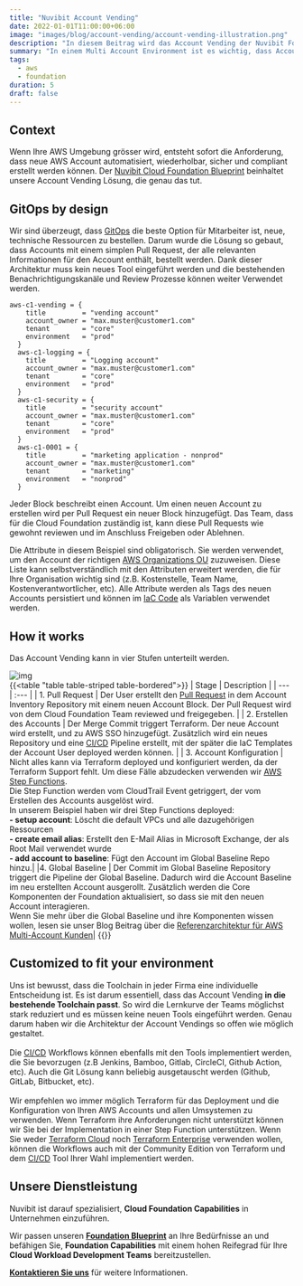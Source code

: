 ```yaml
---
title: "Nuvibit Account Vending"
date: 2022-01-01T11:00:00+06:00
image: "images/blog/account-vending/account-vending-illustration.png"
description: "In diesem Beitrag wird das Account Vending der Nuvibit Foundation Blueprint erklärt."
summary: "In einem Multi Account Environment ist es wichtig, dass Accounts automatisiert erstellt, mit einer Baseline versehen und verwaltet werden können. In diesem Blog Beitrag wird die Account Vending Lösung des Nuvibit Foundation Blueprints erklärt, die genau das tut."
tags:
  - aws
  - foundation
duration: 5
draft: false
---
```

## Context

Wenn Ihre AWS Umgebung grösser wird, entsteht sofort die Anforderung, dass neue AWS Account automatisiert, wiederholbar, sicher und compliant erstellt werden können.
Der [Nuvibit Cloud Foundation Blueprint](products/foundation-blueprint) beinhaltet unsere Account Vending Lösung, die genau das tut.

## GitOps by design
Wir sind überzeugt, dass [GitOps](faq/#gitops 'What is GitOps?') die beste Option für Mitarbeiter ist, neue, technische Ressourcen zu bestellen. Darum wurde die Lösung so gebaut, dass Accounts mit einem simplen Pull Request, der alle relevanten Informationen für den Account enthält, bestellt werden.
Dank dieser Architektur muss kein neues Tool eingeführt werden und die bestehenden Benachrichtigungskanäle und Review Prozesse können weiter Verwendet werden.
```
aws-c1-vending = {
    title         = "vending account"
    account_owner = "max.muster@customer1.com"
    tenant        = "core"
    environment   = "prod"
  }
  aws-c1-logging = {
    title         = "Logging account"
    account_owner = "max.muster@customer1.com"
    tenant        = "core"
    environment   = "prod"
  }
  aws-c1-security = {
    title         = "security account"
    account_owner = "max.muster@customer1.com"
    tenant        = "core"
    environment   = "prod"
  }
  aws-c1-0001 = {
    title         = "marketing application - nonprod"
    account_owner = "max.muster@customer1.com"
    tenant        = "marketing"
    environment   = "nonprod"
  }
```
Jeder Block beschreibt einen Account. Um einen neuen Account zu erstellen wird per Pull Request ein neuer Block hinzugefügt. Das Team, dass für die Cloud Foundation zuständig ist, kann diese Pull Requests wie gewohnt reviewen und im Anschluss Freigeben oder Ablehnen.

Die Attribute in diesem Beispiel sind obligatorisch. Sie werden verwendet, um den Account der richtigen [AWS Organizations OU](https://docs.aws.amazon.com/organizations/latest/userguide/orgs_manage_ous.html) zuzuweisen. Diese Liste kann selbstverständlich mit den Attributen erweitert werden, die für Ihre Organisation wichtig sind (z.B. Kostenstelle, Team Name, Kostenverantwortlicher, etc).
Alle Attribute werden als Tags des neuen Accounts persistiert und können im [IaC Code](faq/#iac 'What is Infrastructure as Code?') als Variablen verwendet werden.

## How it works

Das Account Vending kann in vier Stufen unterteilt werden.

![img](images/blog/account-vending/account-vending-diag.png)
<br/>
{{<table "table table-striped table-bordered">}}
| Stage | Description |
| ---   | :---  |
| 1. Pull Request | Der User erstellt den [Pull Request](https://docs.github.com/en/pull-requests/collaborating-with-pull-requests/proposing-changes-to-your-work-with-pull-requests/about-pull-requests) in dem Account Inventory Repository mit einem neuen Account Block. Der Pull Request wird von dem Cloud Foundation Team reviewed und freigegeben. |
| 2. Erstellen des Accounts | Der Merge Commit triggert Terraform. Der neue Account wird erstellt, und zu AWS SSO hinzugefügt. Zusätzlich wird ein neues Repository und eine [CI/CD](faq/#cicd 'What is CI/CD?') Pipeline erstellt, mit der später die IaC Templates der Account User deployed werden können. |
| 3. Account Konfiguration | Nicht alles kann via Terraform deployed und konfiguriert werden, da der Terraform Support fehlt. Um diese Fälle abzudecken verwenden wir [AWS Step Functions](https://aws.amazon.com/step-functions/?step-functions.sort-by=item.additionalFields.postDateTime&step-functions.sort-order=desc). <br/>Die Step Function werden vom CloudTrail Event getriggert, der vom Erstellen des Accounts ausgelöst wird.<br/>In unserem Beispiel haben wir drei Step Functions deployed:<br/>**- setup account**: Löscht die default VPCs und alle dazugehörigen Ressourcen<br/>**- create email alias**: Erstellt den E-Mail Alias in Microsoft Exchange, der als Root Mail verwendet wurde<br/>**- add account to baseline**: Fügt den Account im Global Baseline Repo hinzu.| 
|4. Global Baseline | Der Commit im Global Baseline Repository triggert die Pipeline der Global Baseline. Dadurch wird die Account Baseline im neu erstellten Account ausgerollt. Zusätzlich werden die Core Komponenten der Foundation aktualisiert, so dass sie mit den neuen Account interagieren.<br/>Wenn Sie mehr über die Global Baseline und ihre Komponenten wissen wollen, lesen sie unser Blog Beitrag über die [Referenzarchitektur für AWS Multi-Account Kunden](blog/aws-multiaccount-reference-architecture)|
{{</table>}}
<br/>

## Customized to fit your environment
Uns ist bewusst, dass die Toolchain in jeder Firma eine individuelle Entscheidung ist. Es ist darum essentiell, dass das Account Vending **in die bestehende Toolchain passt**. So wird die Lernkurve der Teams möglichst stark reduziert und es müssen keine neuen Tools eingeführt werden.
Genau darum haben wir die Architektur der Account Vendings so offen wie möglich gestaltet.<br/><br/>
Die [CI/CD](faq/#cicd 'What is CI/CD?') Workflows können ebenfalls mit den Tools implementiert werden, die Sie bevorzugen (z.B Jenkins, Bamboo, Gitlab, CircleCI, Github Action, etc). Auch die Git Lösung kann beliebig ausgetauscht werden (Github, GitLab, Bitbucket, etc).<br/><br/> 
Wir empfehlen wo immer möglich Terraform für das Deployment und die Konfiguration von Ihren AWS Accounts und allen Umsystemen zu verwenden. Wenn Terraform ihre Anforderungen nicht unterstützt können wir Sie bei der Implementation in einer Step Function unterstützen.
Wenn Sie weder [Terraform Cloud](https://www.terraform.io/cloud) noch [Terraform Enterprise](https://www.terraform.io/enterprise) verwenden wollen, können die Workflows auch mit der Community Edition von Terraform und dem [CI/CD](faq/#cicd 'What is CI/CD?') Tool Ihrer Wahl implementiert werden.

## Unsere Dienstleistung

Nuvibit ist darauf spezialisiert, **Cloud Foundation Capabilities** in Unternehmen einzuführen.

Wir passen unseren **[Foundation Blueprint](products/foundation-blueprint "Foundation Blueprint Produktseite")** an Ihre Bedürfnisse an und befähigen Sie, **Foundation Capabilities** mit einem hohen Reifegrad für Ihre **Cloud Workload Development Teams** bereitzustellen.

**[Kontaktieren Sie uns](/contact/ 'Kontaktieren Sie uns für weitere Informationen.')** für weitere Informationen.